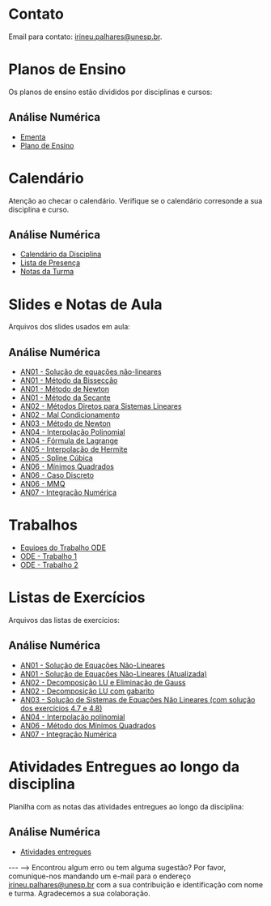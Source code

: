 <!-- # Informações Gerais
As informações sobre a oferta da disciplina no período 2020.2 podem ser lidas no [Plano de Curso](https://drive.google.com/file/d/1P5gzhI-wrO_lZKLjTi2-reVs7j3ia8bb/view?usp=sharing). Uma live de dúvidas sobre esse plano pode ser assistida [aqui](https://drive.google.com/drive/folders/1H70yHhUw56rLBTXCzbOfJ-ODy1v9OkPd?usp=sharing). -->

# Contato
Email para contato: [irineu.palhares@unesp.br](mailto:irineu.palhares@unesp.br).


# Planos de Ensino
Os planos de ensino estão divididos por disciplinas e cursos:

## Análise Numérica
- [Ementa](materiais/Ementa_AnaliseNumerica.pdf)
- [Plano de Ensino](materiais/PlanoEnsino_AnaliseNumerica.pdf)

# Calendário
Atenção ao checar o calendário. Verifique se o calendário corresonde a sua disciplina e curso.
## Análise Numérica
- [Calendário da Disciplina](https://docs.google.com/spreadsheets/d/1NTl8ZsmrNm0tB4MVtG2HEA2AKBPTyXBQxG4NWRvJY64/edit?usp=sharing)
- [Lista de Presença](https://docs.google.com/spreadsheets/d/1XK1wJJJfBOAA-Ze4jX0TyvBCc6jnNshX_oiRh0yavUU/edit?usp=sharing)
- [Notas da Turma](https://docs.google.com/spreadsheets/d/1Dgpx544TN7xhSiVyGNH59_FwqjfXd5G7anY6YC8uLzc/edit?usp=sharing)

# Slides e Notas de Aula
Arquivos dos slides usados em aula:

## Análise Numérica
- [AN01 - Solução de equações não-lineares](materiais/AN01_EquacoesNaoLineares.pdf)
- [AN01 - Método da Bissecção](materiais/AN01_MetBisseccao_EquacoesNaoLineares.pdf)
- [AN01 - Método de Newton](materiais/AN01_MetNewton_EquacoesNaoLineares.pdf)
- [AN01 - Método da Secante](materiais/AN01_MetSecante_EquacoesNaoLineares.pdf)
- [AN02 - Métodos Diretos para Sistemas Lineares](materiais/AN02_SistemasLineares.pdf)
- [AN02 - Mal Condicionamento](materiais/AN02_MalCondicinoamento_SistemasLineares.pdf)
- [AN03 - Método de Newton](materiais/AN03_MetNewton_SistemasNaoLineares.pdf)
- [AN04 - Interpolação Polinomial](materiais/AN04_InterpolacaoPolinomial.pdf)
- [AN04 - Fórmula de Lagrange](materiais/AN04_Lagrange_InterpolacaoPolinomial.pdf)
- [AN05 - Interpolação de Hermite](materiais/AN05_Hermite_Splines.pdf)
- [AN05 - Spline Cúbica](materiais/AN05_Cubica_Splines.pdf)
- [AN06 - Mínimos Quadrados](materiais/AN06_MinimosQuadrados.pdf)
- [AN06 - Caso Discreto](materiais/AN06_Discreto_MinimosQuadrados.pdf)
- [AN06 - MMQ](materiais/AN06_MMQ.pdf)
- [AN07 - Integração Numérica](materiais/IntegracaoNumerica.pdf)

<!-- #
## Programas feitos em aula
- [Eliminação Gaussiana](materiais/EliminacaoGauss.m)
- [Método de Newton para sistemas não-lineares](materiais/Newton.m)
-->

# Trabalhos
- [Equipes do Trabalho ODE](https://docs.google.com/document/d/1qqqq_jVMGm93FVk-QBS90vjdaU8i-4ffdruSu3YM7lQ/edit?usp=sharing)
- [ODE - Trabalho 1](materiais/TrabalhoODE1.pdf)
- [ODE - Trabalho 2](materiais/TrabalhoODE2.pdf)

# Listas de Exercícios
Arquivos das listas de exercícios:

## Análise Numérica
- [AN01 - Solução de Equações Não-Lineares](materiais/Lista1_EquacoesNaoLineares.pdf)
- [AN01 - Solução de Equações Não-Lineares (Atualizada)](materiais/AN01_Lista_EqNaoLinear.pdf)
- [AN02 - Decomposição LU e Eliminação de Gauss](materiais/AN02_Lista_LU_EliminacaoGauss.pdf)
- [AN02 - Decomposição LU com gabarito](materiais/AN02_Lista_LU_Cholesky.pdf)
- [AN03 - Solução de Sistemas de Equações Não Lineares (com solução dos exercícios 4.7 e 4.8)](materiais/Lista_SistemaEquacoesNaoLineares.pdf)
- [AN04 - Interpolação polinomial](materiais/AN04_Lista_Interpolacao.pdf)
- [AN06 - Método dos Mínimos Quadrados](materiais/Lista_MMQ.pdf)
- [AN07 - Integração Numérica](materiais/Lista_IntegracaoNumerica.pdf)   

# Atividades Entregues ao longo da disciplina
Planilha com as notas das atividades entregues ao longo da disciplina:

## Análise Numérica
- [Atividades entregues](https://docs.google.com/spreadsheets/d/1tYcVJRRRxkqLX7BtMVStwWrAGAVZDBy7OHoWRsMymhY/edit?usp=sharing)
  
--- -->
Encontrou algum erro ou tem alguma sugestão? Por favor, comunique-nos mandando um e-mail para o endereço [irineu.palhares@unesp.br](mailto:irineu.palhares@unesp.br) com a sua contribuição e identificação com nome e turma. Agradecemos a sua colaboração.





